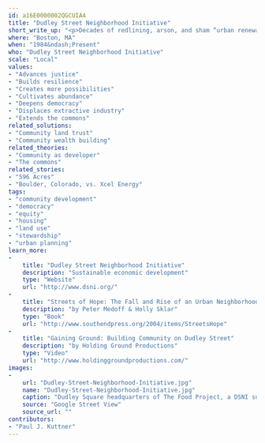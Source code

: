 ```yaml
---
id: a16E0000002QGCUIA4
title: "Dudley Street Neighborhood Initiative"
short_write_up: "<p>Decades of redlining, arson, and sham “urban renewal” efforts in the latter half of the twentieth century left 30 percent of the land in the Dudley neighborhood of Boston vacant. In response, residents started the Dudley Street Neighborhood Initiative and launched a grassroots, community-controlled planning effort. Their Declaration of Community Rights states that residents, “have the right to participate in all planning, programs, and policies affecting our lives.” This ongoing effort has reclaimed land from absentee landlords — through a Community Land Trust with the power of eminent domain — and created hundreds of units of affordable housing, along with schools, parks, gardens, and other public spaces.</p>"
where: "Boston, MA"
when: "1984&ndash;Present"
who: "Dudley Street Neighborhood Initiative"
scale: "Local"
values:
- "Advances justice"
- "Builds resilience"
- "Creates more possibilities"
- "Cultivates abundance"
- "Deepens democracy"
- "Displaces extractive industry"
- "Extends the commons"
related_solutions:
- "Community land trust"
- "Community wealth building"
related_theories:
- "Community as developer"
- "The commons"
related_stories:
- "596 Acres"
- "Boulder, Colorado, vs. Xcel Energy"
tags:
- "community development"
- "democracy"
- "equity"
- "housing"
- "land use"
- "stewardship"
- "urban planning"
learn_more:
-
    title: "Dudley Street Neighborhood Initiative"
    description: "Sustainable economic development"
    type: "Website"
    url: "http://www.dsni.org/"
-
    title: "Streets of Hope: The Fall and Rise of an Urban Neighborhood"
    description: "by Peter Medoff & Holly Sklar"
    type: "Book"
    url: "http://www.southendpress.org/2004/items/StreetsHope"
-
    title: "Gaining Ground: Building Community on Dudley Street"
    description: "by Holding Ground Productions"
    type: "Video"
    url: "http://www.holdinggroundproductions.com/"
images:
-
    url: "Dudley-Street-Neighborhood-Initiative.jpg"
    name: "Dudley-Street-Neighborhood-Initiative.jpg"
    caption: "Dudley Square headquarters of The Food Project, a DSNI supported organization."
    source: "Google Street View"
    source_url: ""
contributors:
- "Paul J. Kuttner"
---
```

